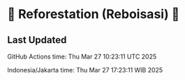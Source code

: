 
# 🌳 Reforestation (Reboisasi) 🌲

## Last Updated

GitHub Actions time: Thu Mar 27 10:23:11 UTC 2025

Indonesia/Jakarta time: Thu Mar 27 17:23:11 WIB 2025
